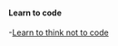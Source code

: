 #### Learn to code
-[Learn to think not to code](http://brikis98.blogspot.com/2014/05/dont-learn-to-code-learn-to-think.html)

